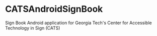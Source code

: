 # CATSAndroidSignBook
Sign Book Android application for Georgia Tech's Center for Accessible Technology in Sign (CATS)
